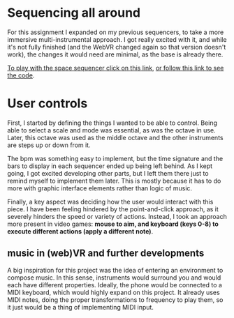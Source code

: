 # Sequencing all around

For this assignment I expanded on my previous sequencers, to take a more immersive multi-instrumental approach. I got really excited with it, and while it's not fully finished (and the WebVR changed again so that version doesn't work), the changes it would need are minimal, as the base is already there.

[To play with the space sequencer click on this link](https://nicolaspe.github.io/itp_codeofmusic/code/space_sequencer.html),
[or follow this link to see the code](https://github.com/nicolaspe/itp_codeofmusic/blob/master/code/07_spaceseq.js).


# User controls
First, I started by defining the things I wanted to be able to control. Being able to select a scale and mode was essential, as was the octave in use. Later, this octave was used as the middle octave and the other instruments are steps up or down from it.

The bpm was something easy to implement, but the time signature and the bars to display in each sequencer ended up being left behind. As I kept going, I got excited developing other parts, but I left them there just to remind myself to implement them later. This is mostly because it has to do more with graphic interface elements rather than logic of music.

Finally, a key aspect was deciding how the user would interact with this piece. I have been feeling hindered by the point-and-click approach, as it severely hinders the speed or variety of actions. Instead, I took an approach more present in video games: **mouse to aim, and keyboard (keys 0-8) to execute different actions (apply a different note)**.


## music in (web)VR and further developments
A big inspiration for this project was the idea of entering an environment to compose music. In this sense, instruments would surround you and would each have different properties. Ideally, the phone would be connected to a MIDI keyboard, which would highly expand on this project. It already uses MIDI notes, doing the proper transformations to frequency to play them, so it just would be a thing of implementing MIDI input.
